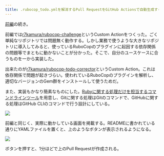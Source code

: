 ```yaml
---
title: .rubocop_todo.ymlを解消するPull RequestをGitHub Actionsで自動生成する (後編)
---
```

[前編](https://r7kamura.com/articles/2022-05-13-rubocop-challenge)の続き。

前編では[r7kamura/rubocop-challenge](https://github.com/r7kamura/rubocop-challenge)というCustom Actionをつくった。ごく単純なリポジトリでは問題無く動作する。しかし業務で使うような大きなリポジトリに導入してみると、使っているRuboCopのプラグインに起因する依存関係の問題等でまともに動かないことが分かった。そこで、自分のユースケースに合うものを一から実装した。

出来たのが[r7kamura/rubocop-todo-corrector](https://github.com/r7kamura/rubocop-todo-corrector)というCustom Action。これは依存関係で問題が起きづらい。使われているRuboCopのプラグインを解析し、適切なバージョンのGem群をインストールして使うためだ。

また、実装もかなり簡素なものにした。[Rubyに関する処理だけを担当するコマンドラインツール](https://github.com/r7kamura/rubocop_todo_corrector)を用意し、Gitに関する処理はGitのコマンドで、GitHubに関する処理はGitHub CLIのコマンドで行う設計にしている。

![](https://lh3.googleusercontent.com/jYwTnFuQuZ6dYD2liU6RCcQ_mH-Bt2SkYEJCtDXqk50N6jDaBKpj6-Dhxv1zeuaiHxQ_q8AYfEZjOXNpRD0a3K63sCQjpKb4V3os2hEawms3H86dL-z1a_2txHku8PGJDaYeAA6taxSbvHbpdg)

前編と同じく、実際に動かしている画面を掲載する。READMEに書かれている通りにYAMLファイルを置くと、上のようなボタンが表示されるようになる。

![](https://lh5.googleusercontent.com/LfFolecbQY2Xmhn4rwx0giNT7-fBLCQ9o_VToFdZ9aBr_X8C02JSYW2Sot1TRoVHmAbT6KNxljSj8uR8sq5vXJzchBOsQzO259TyrSpOCDFkdHNabdXnMEOG6C82Qxe0ptJ_3Ztz0jqHxRD1oQ)

ボタンを押すと、1分ほどで上のPull Requestが作成される。
